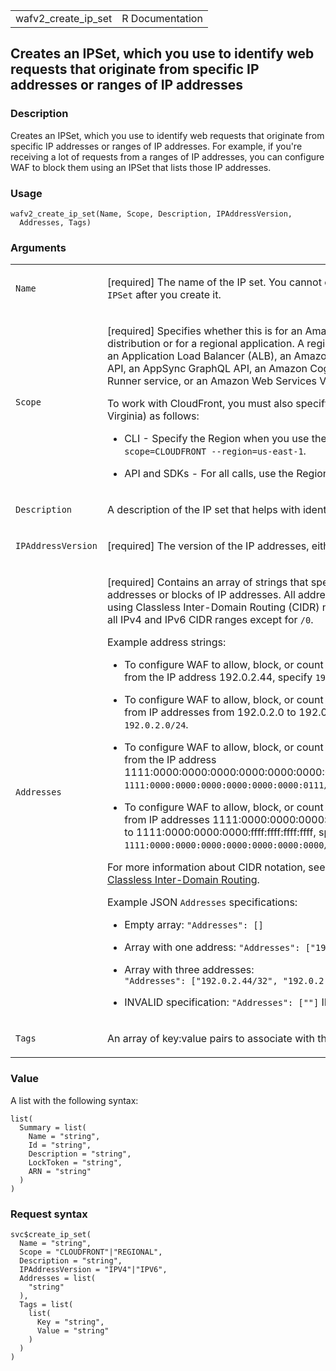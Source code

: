 <table style="width: 100%;">
<tbody>
<tr class="odd">
<td>wafv2_create_ip_set</td>
<td style="text-align: right;">R Documentation</td>
</tr>
</tbody>
</table>

## Creates an IPSet, which you use to identify web requests that originate from specific IP addresses or ranges of IP addresses

### Description

Creates an IPSet, which you use to identify web requests that originate
from specific IP addresses or ranges of IP addresses. For example, if
you're receiving a lot of requests from a ranges of IP addresses, you
can configure WAF to block them using an IPSet that lists those IP
addresses.

### Usage

    wafv2_create_ip_set(Name, Scope, Description, IPAddressVersion,
      Addresses, Tags)

### Arguments

<table>
<colgroup>
<col style="width: 35%" />
<col style="width: 65%" />
</colgroup>
<tbody>
<tr class="odd">
<td><code id="wafv2_create_ip_set_:_Name">Name</code></td>
<td><p>[required] The name of the IP set. You cannot change the name of
an <code>IPSet</code> after you create it.</p></td>
</tr>
<tr class="even">
<td><code id="wafv2_create_ip_set_:_Scope">Scope</code></td>
<td><p>[required] Specifies whether this is for an Amazon CloudFront
distribution or for a regional application. A regional application can
be an Application Load Balancer (ALB), an Amazon API Gateway REST API,
an AppSync GraphQL API, an Amazon Cognito user pool, an App Runner
service, or an Amazon Web Services Verified Access instance.</p>
<p>To work with CloudFront, you must also specify the Region US East (N.
Virginia) as follows:</p>
<ul>
<li><p>CLI - Specify the Region when you use the CloudFront scope:
<code>--scope=CLOUDFRONT --region=us-east-1</code>.</p></li>
<li><p>API and SDKs - For all calls, use the Region endpoint
us-east-1.</p></li>
</ul></td>
</tr>
<tr class="odd">
<td><code id="wafv2_create_ip_set_:_Description">Description</code></td>
<td><p>A description of the IP set that helps with
identification.</p></td>
</tr>
<tr class="even">
<td><code
id="wafv2_create_ip_set_:_IPAddressVersion">IPAddressVersion</code></td>
<td><p>[required] The version of the IP addresses, either
<code>IPV4</code> or <code>IPV6</code>.</p></td>
</tr>
<tr class="odd">
<td><code id="wafv2_create_ip_set_:_Addresses">Addresses</code></td>
<td><p>[required] Contains an array of strings that specifies zero or
more IP addresses or blocks of IP addresses. All addresses must be
specified using Classless Inter-Domain Routing (CIDR) notation. WAF
supports all IPv4 and IPv6 CIDR ranges except for <code
style="white-space: pre;">⁠/0⁠</code>.</p>
<p>Example address strings:</p>
<ul>
<li><p>To configure WAF to allow, block, or count requests that
originated from the IP address 192.0.2.44, specify <code
style="white-space: pre;">⁠192.0.2.44/32⁠</code>.</p></li>
<li><p>To configure WAF to allow, block, or count requests that
originated from IP addresses from 192.0.2.0 to 192.0.2.255, specify
<code style="white-space: pre;">⁠192.0.2.0/24⁠</code>.</p></li>
<li><p>To configure WAF to allow, block, or count requests that
originated from the IP address 1111:0000:0000:0000:0000:0000:0000:0111,
specify
<code>1111:0000:0000:0000:0000:0000:0000:0111/128</code>.</p></li>
<li><p>To configure WAF to allow, block, or count requests that
originated from IP addresses 1111:0000:0000:0000:0000:0000:0000:0000 to
1111:0000:0000:0000:ffff:ffff:ffff:ffff, specify
<code>1111:0000:0000:0000:0000:0000:0000:0000/64</code>.</p></li>
</ul>
<p>For more information about CIDR notation, see the Wikipedia entry <a
href="https://en.wikipedia.org/wiki/Classless_Inter-Domain_Routing">Classless
Inter-Domain Routing</a>.</p>
<p>Example JSON <code>Addresses</code> specifications:</p>
<ul>
<li><p>Empty array: <code
style="white-space: pre;">⁠"Addresses": []⁠</code></p></li>
<li><p>Array with one address: <code
style="white-space: pre;">⁠"Addresses": ["192.0.2.44/32"]⁠</code></p></li>
<li><p>Array with three addresses: <code
style="white-space: pre;">⁠"Addresses": ["192.0.2.44/32", "192.0.2.0/24", "192.0.0.0/16"]⁠</code></p></li>
<li><p>INVALID specification: <code
style="white-space: pre;">⁠"Addresses": [""]⁠</code> INVALID</p></li>
</ul></td>
</tr>
<tr class="even">
<td><code id="wafv2_create_ip_set_:_Tags">Tags</code></td>
<td><p>An array of key:value pairs to associate with the
resource.</p></td>
</tr>
</tbody>
</table>

### Value

A list with the following syntax:

    list(
      Summary = list(
        Name = "string",
        Id = "string",
        Description = "string",
        LockToken = "string",
        ARN = "string"
      )
    )

### Request syntax

    svc$create_ip_set(
      Name = "string",
      Scope = "CLOUDFRONT"|"REGIONAL",
      Description = "string",
      IPAddressVersion = "IPV4"|"IPV6",
      Addresses = list(
        "string"
      ),
      Tags = list(
        list(
          Key = "string",
          Value = "string"
        )
      )
    )
